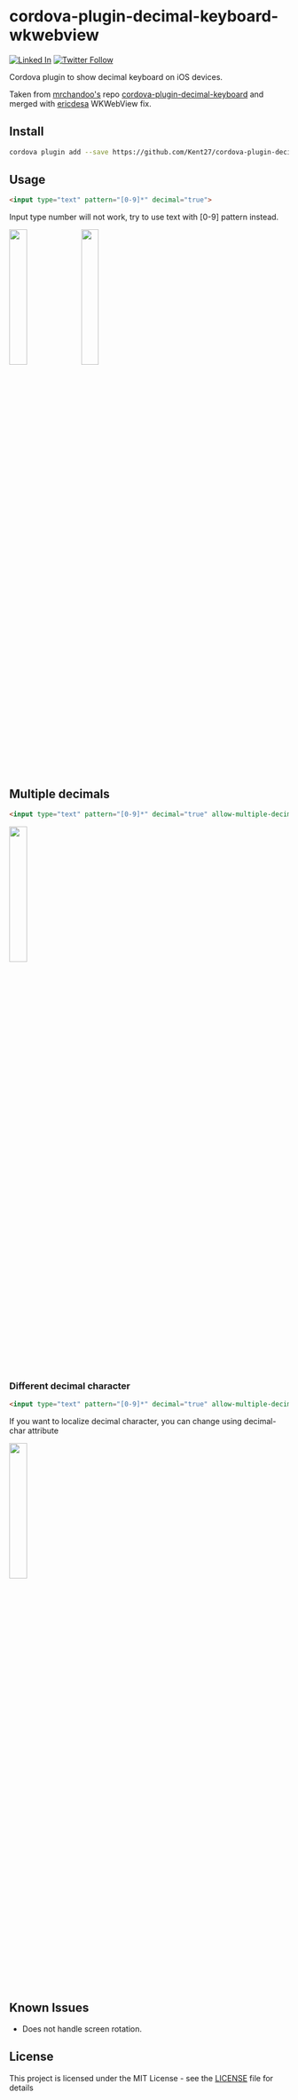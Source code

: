 # cordova-plugin-decimal-keyboard-wkwebview
[![Linked In](https://img.shields.io/badge/Linked-In-blue.svg)](https://www.linkedin.com/in/john-i-doherty) [![Twitter Follow](https://img.shields.io/twitter/follow/CambridgeMVP.svg?style=social&label=Twitter&style=plastic)](https://twitter.com/CambridgeMVP)

Cordova plugin to show decimal keyboard on iOS devices.

Taken from [mrchandoo's](https://github.com/mrchandoo) repo [cordova-plugin-decimal-keyboard](https://github.com/mrchandoo/cordova-plugin-decimal-keyboard) and merged with [ericdesa](https://github.com/ericdesa) WKWebView fix.

## Install

```bash
cordova plugin add --save https://github.com/Kent27/cordova-plugin-decimal-keyboard-wkwebview.git
```

## Usage

```html
<input type="text" pattern="[0-9]*" decimal="true">
```

Input type number will not work, try to use text with [0-9] pattern instead.

<img src="screenshots/basic-usage.png" width="25%" height="25%" /> <img src="screenshots/basic-usage-typed-content.png" width="25%" height="25%" />

## Multiple decimals

```html
<input type="text" pattern="[0-9]*" decimal="true" allow-multiple-decimals="true">
```

<img src="screenshots/multiple-decimals.png" width="25%" height="25%" />

### Different decimal character

```html
<input type="text" pattern="[0-9]*" decimal="true" allow-multiple-decimals="false" decimal-char=",">
```

If you want to localize decimal character, you can change using decimal-char attribute

<img src="screenshots/different-decimal-char.png" width="25%" height="25%" />

## Known Issues
* Does not handle screen rotation.
## License

This project is licensed under the MIT License - see the [LICENSE](LICENSE) file for details
